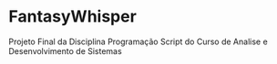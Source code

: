 # FantasyWhisper
 Projeto Final da Disciplina Programação Script do Curso de Analise e Desenvolvimento de Sistemas 
